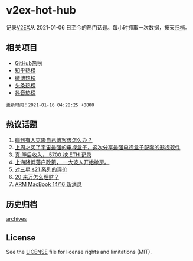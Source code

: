 # v2ex-hot-hub

 记录[V2EX](https://www.v2ex.com/)从 2021-01-06 日至今的热门话题。每小时抓取一次数据，按天[归档](archives)。
 
 ## 相关项目

- [GitHub热榜](https://github.com/lonnyzhang423/github-hot-hub)
- [知乎热榜](https://github.com/lonnyzhang423/zhihu-hot-hub)
- [微博热榜](https://github.com/lonnyzhang423/weibo-hot-hub)
- [头条热榜](https://github.com/lonnyzhang423/toutiao-hot-hub)
- [抖音热榜](https://github.com/lonnyzhang423/douyin-hot-hub)


 `更新时间：2021-01-16 04:28:25 +0800`

## 热议话题

1. [碰到有人克隆自己博客该怎么办？](https://www.v2ex.com/t/745097)
1. [上周才买了宇宙最强的电视盒子，这次分享最强电视盒子配套的影视软件](https://www.v2ex.com/t/745166)
1. [真·睡后收入， 5700 挖 ETH 记录](https://www.v2ex.com/t/745211)
1. [上海降低落户政策， 一大波人开始抢房。](https://www.v2ex.com/t/745145)
1. [对三星 s21 系列的评价](https://www.v2ex.com/t/745099)
1. [20 来万怎么理财？](https://www.v2ex.com/t/745116)
1. [ARM MacBook 14/16 新消息](https://www.v2ex.com/t/745295)

## 历史归档

[archives](archives)

## License

See the [LICENSE](LICENSE) file for license rights and limitations (MIT).
